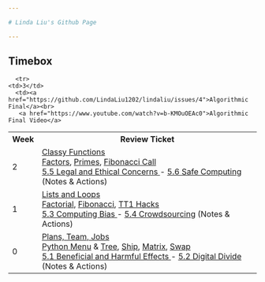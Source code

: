 ```yaml
---

# Linda Liu's Github Page

---
```


## Timebox

<table>
   <tr>
    <th>Week</th>
    <th>Review Ticket</th>
   </tr>

      <tr>
    <td>3</td>
      <td><a href="https://github.com/LindaLiu1202/lindaliu/issues/4">Algorithmic Final</a><br>
       <a href="https://www.youtube.com/watch?v=b-KMOuOEAc0">Algorithmic Final Video</a>
   </tr>
   
   <tr>
    <td>2</td>
      <td><a href="https://github.com/LindaLiu1202/lindaliu/issues/3">Classy Functions</a><br>
       <a href="https://replit.com/@linltl135135/lindaliu1202#week2/factors.py">Factors</a>, <a href="https://replit.com/@linltl135135/lindaliu1202#week2/primes.py">Primes</a>, <a href="https://replit.com/@linltl135135/lindaliu1202#week2/fiboCall.py">Fibonacci Call</a><br>
       <a href="https://lindaliu1202.github.io/lindaliu/collegeboard/5.5">5.5 Legal and Ethical Concerns </a>- <a href="https://lindaliu1202.github.io/lindaliu/collegeboard/5.6">5.6 Safe Computing</a> (Notes & Actions)</td>
   </tr>
  
   <tr>
    <td>1</td>
    <td><a href="https://github.com/LindaLiu1202/lindaliu/issues/2">Lists and Loops</a><br>
       <a href="https://replit.com/@linltl135135/lindaliu1202#week1/factorial.py">Factorial</a>, <a href="https://replit.com/@linltl135135/lindaliu1202#week1/fibonacci.py">Fibonacci</a>, <a href="https://replit.com/@linltl135135/lindaliu1202#week1/TT1.py">TT1 Hacks</a><br>
       <a href="https://lindaliu1202.github.io/lindaliu/collegeboard/5.3">5.3 Computing Bias </a>- <a href="https://lindaliu1202.github.io/lindaliu/collegeboard/5.4">5.4 Crowdsourcing</a> (Notes & Actions)</td>
   </tr>
   
   <tr>
    <td>0</td>
    <td><a href="https://github.com/LindaLiu1202/lindaliu/issues/1">Plans, Team, Jobs</a><br>
       <a href="https://replit.com/@linltl135135/lindaliu1202#main.py">Python Menu</a> & <a href="https://replit.com/@linltl135135/lindaliu1202#week0/tree.py">Tree</a>, <a href="https://replit.com/@linltl135135/lindaliu1202#week0/ship.py">Ship</a>, <a href="https://replit.com/@linltl135135/lindaliu1202#week0/matrix.py ">Matrix</a>, <a href="https://replit.com/@linltl135135/lindaliu1202#week0/swap.py">Swap</a><br>
       <a href="https://lindaliu1202.github.io/lindaliu/collegeboard/5.1">5.1 Beneficial and Harmful Effects </a>- <a href="https://lindaliu1202.github.io/lindaliu/collegeboard/5.2">5.2 Digital Divide</a> (Notes & Actions)</td>
   </tr>
